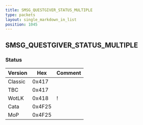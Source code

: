 ```yaml
---
title: SMSG_QUESTGIVER_STATUS_MULTIPLE
type: packets
layout: single_markdown_in_list
position: 1045
---
```


## SMSG_QUESTGIVER_STATUS_MULTIPLE

### Status

Version    | Hex        | Comment
---------- | ---------- | ---------- 
Classic    | 0x417      | 
TBC        | 0x417      | 
WotLK      | 0x418      | !
Cata       | 0x4F25     | 
MoP        | 0x4F25     | 